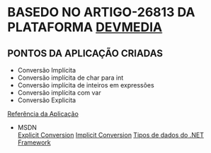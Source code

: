 # BASEDO NO ARTIGO-26813 DA PLATAFORMA [DEVMEDIA](https://www.devmedia.com.br/)

## PONTOS DA APLICAÇÃO CRIADAS

* Conversão Implícita
* Conversão implícita de char para int
* Conversão implícita de inteiros em expressões
* Conversão implícita com var
* Conversão Explicita

[Referência da Aplicação](https://www.devmedia.com.br/conversoes-de-dados-implicitas-e-explicitas-em-csharp/26813)

* MSDN<br />
[Explicit Conversion](http://msdn.microsoft.com/en-us/library/yht2cx7b.aspx)
[Implicit Conversion](http://msdn.microsoft.com/en-us/library/y5b434w4.aspx)
[Tipos de dados do .NET Framework](http://www.devmedia.com.br/tipos-de-dados-do-net-framework/26812)
